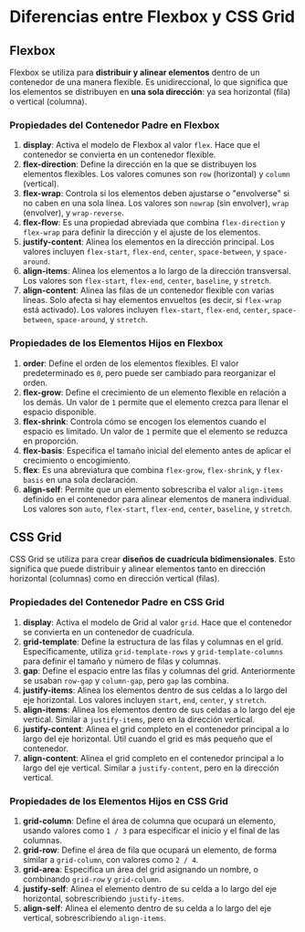 # Diferencias entre Flexbox y CSS Grid

## Flexbox

Flexbox se utiliza para **distribuir y alinear elementos** dentro de un contenedor de una manera flexible. Es unidireccional, lo que significa que los elementos se distribuyen en **una sola dirección**: ya sea horizontal (fila) o vertical (columna).

### Propiedades del Contenedor Padre en Flexbox

1. **display**: Activa el modelo de Flexbox al valor `flex`. Hace que el contenedor se convierta en un contenedor flexible.
2. **flex-direction**: Define la dirección en la que se distribuyen los elementos flexibles. Los valores comunes son `row` (horizontal) y `column` (vertical).
3. **flex-wrap**: Controla si los elementos deben ajustarse o "envolverse" si no caben en una sola línea. Los valores son `nowrap` (sin envolver), `wrap` (envolver), y `wrap-reverse`.
4. **flex-flow**: Es una propiedad abreviada que combina `flex-direction` y `flex-wrap` para definir la dirección y el ajuste de los elementos.
5. **justify-content**: Alinea los elementos en la dirección principal. Los valores incluyen `flex-start`, `flex-end`, `center`, `space-between`, y `space-around`.
6. **align-items**: Alinea los elementos a lo largo de la dirección transversal. Los valores son `flex-start`, `flex-end`, `center`, `baseline`, y `stretch`.
7. **align-content**: Alinea las filas de un contenedor flexible con varias líneas. Solo afecta si hay elementos envueltos (es decir, si `flex-wrap` está activado). Los valores incluyen `flex-start`, `flex-end`, `center`, `space-between`, `space-around`, y `stretch`.

### Propiedades de los Elementos Hijos en Flexbox

1. **order**: Define el orden de los elementos flexibles. El valor predeterminado es `0`, pero puede ser cambiado para reorganizar el orden.
2. **flex-grow**: Define el crecimiento de un elemento flexible en relación a los demás. Un valor de `1` permite que el elemento crezca para llenar el espacio disponible.
3. **flex-shrink**: Controla cómo se encogen los elementos cuando el espacio es limitado. Un valor de `1` permite que el elemento se reduzca en proporción.
4. **flex-basis**: Especifica el tamaño inicial del elemento antes de aplicar el crecimiento o encogimiento.
5. **flex**: Es una abreviatura que combina `flex-grow`, `flex-shrink`, y `flex-basis` en una sola declaración.
6. **align-self**: Permite que un elemento sobrescriba el valor `align-items` definido en el contenedor para alinear elementos de manera individual. Los valores son `auto`, `flex-start`, `flex-end`, `center`, `baseline`, y `stretch`.

## CSS Grid

CSS Grid se utiliza para crear **diseños de cuadrícula bidimensionales**. Esto significa que puede distribuir y alinear elementos tanto en dirección horizontal (columnas) como en dirección vertical (filas).

### Propiedades del Contenedor Padre en CSS Grid

1. **display**: Activa el modelo de Grid al valor `grid`. Hace que el contenedor se convierta en un contenedor de cuadrícula.
2. **grid-template**: Define la estructura de las filas y columnas en el grid. Específicamente, utiliza `grid-template-rows` y `grid-template-columns` para definir el tamaño y número de filas y columnas.
3. **gap**: Define el espacio entre las filas y columnas del grid. Anteriormente se usaban `row-gap` y `column-gap`, pero `gap` las combina.
4. **justify-items**: Alinea los elementos dentro de sus celdas a lo largo del eje horizontal. Los valores incluyen `start`, `end`, `center`, y `stretch`.
5. **align-items**: Alinea los elementos dentro de sus celdas a lo largo del eje vertical. Similar a `justify-items`, pero en la dirección vertical.
6. **justify-content**: Alinea el grid completo en el contenedor principal a lo largo del eje horizontal. Útil cuando el grid es más pequeño que el contenedor.
7. **align-content**: Alinea el grid completo en el contenedor principal a lo largo del eje vertical. Similar a `justify-content`, pero en la dirección vertical.

### Propiedades de los Elementos Hijos en CSS Grid

1. **grid-column**: Define el área de columna que ocupará un elemento, usando valores como `1 / 3` para especificar el inicio y el final de las columnas.
2. **grid-row**: Define el área de fila que ocupará un elemento, de forma similar a `grid-column`, con valores como `2 / 4`.
3. **grid-area**: Especifica un área del grid asignando un nombre, o combinando `grid-row` y `grid-column`.
4. **justify-self**: Alinea el elemento dentro de su celda a lo largo del eje horizontal, sobrescribiendo `justify-items`.
5. **align-self**: Alinea el elemento dentro de su celda a lo largo del eje vertical, sobrescribiendo `align-items`.
